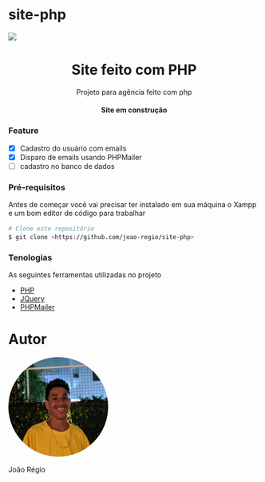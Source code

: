 
# site-php

<img src="images/readme/imagem-site.gif" />
<h1 align="center"> Site feito com PHP </h1>
<p align="center">Projeto para agência feito com php</p>

<h4 align="center"> Site em construção </h4>

### Feature
- [X] Cadastro do usuário com emails
- [X] Disparo de emails usando PHPMailer
- [ ] cadastro no banco de dados

### Pré-requisitos
Antes de começar você vai precisar ter instalado em sua máquina o Xampp e um bom editor de código para trabalhar
```bash
# Clone este repositório
$ git clone <https://github.com/joao-regio/site-php>
```

### Tenologias
As seguintes ferramentas utilizadas no projeto

- [PHP](https://php.net)
- [JQuery](https://jquery.com)
- [PHPMailer](https://github.com/PHPMailer/PHPMailer)

# Autor
<img style="width:200px; height:200px; border-radius:150px;" src="images/foto-autor.jpg" />
<p>João Régio</p>

